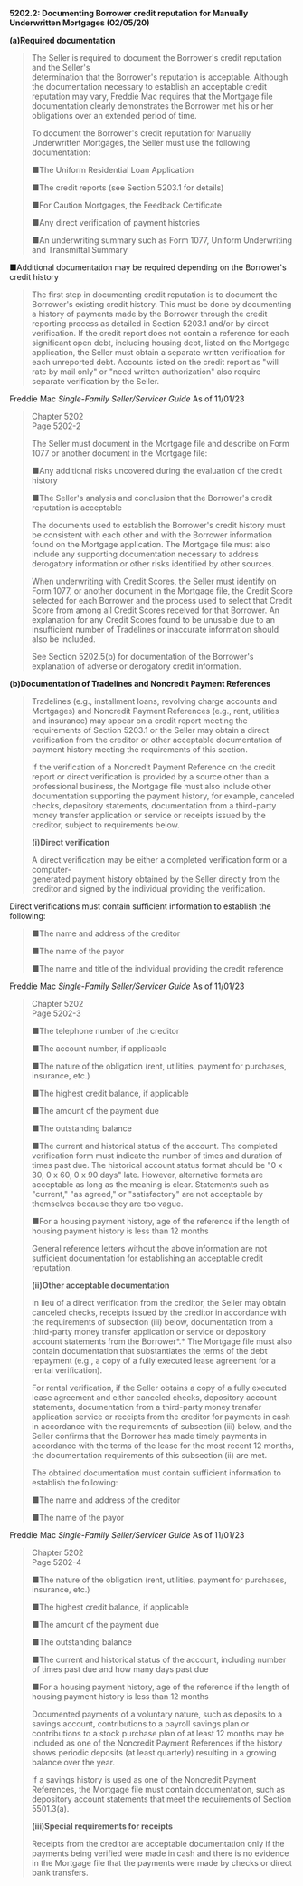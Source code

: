 **5202.2: Documenting Borrower credit reputation for Manually
Underwritten Mortgages (02/05/20)**

**(a)Required documentation**

> The Seller is required to document the Borrower's credit reputation
> and the Seller's\
> determination that the Borrower's reputation is acceptable. Although
> the documentation necessary to establish an acceptable credit
> reputation may vary, Freddie Mac requires that the Mortgage file
> documentation clearly demonstrates the Borrower met his or her
> obligations over an extended period of time.
>
> To document the Borrower's credit reputation for Manually Underwritten
> Mortgages, the Seller must use the following documentation:
>
> ■The Uniform Residential Loan Application
>
> ■The credit reports (see Section 5203.1 for details)
>
> ■For Caution Mortgages, the Feedback Certificate
>
> ■Any direct verification of payment histories
>
> ■An underwriting summary such as Form 1077, Uniform Underwriting and
> Transmittal Summary

■Additional documentation may be required depending on the Borrower's
credit history

> The first step in documenting credit reputation is to document the
> Borrower's existing credit history. This must be done by documenting a
> history of payments made by the Borrower through the credit reporting
> process as detailed in Section 5203.1 and/or by direct\
> verification. If the credit report does not contain a reference for
> each significant open debt, including housing debt, listed on the
> Mortgage application, the Seller must obtain a separate written
> verification for each unreported debt. Accounts listed on the credit
> report as "will rate by mail only" or "need written authorization"
> also require separate verification by the Seller.

Freddie Mac *Single-Family Seller/Servicer Guide* As of 11/01/23

> Chapter 5202\
> Page 5202-2
>
> The Seller must document in the Mortgage file and describe on Form
> 1077 or another document in the Mortgage file:
>
> ■Any additional risks uncovered during the evaluation of the credit
> history
>
> ■The Seller's analysis and conclusion that the Borrower's credit
> reputation is acceptable
>
> The documents used to establish the Borrower's credit history must be
> consistent with each other and with the Borrower information found on
> the Mortgage application. The Mortgage file must also include any
> supporting documentation necessary to address derogatory information
> or other risks identified by other sources.
>
> When underwriting with Credit Scores, the Seller must identify on Form
> 1077, or another document in the Mortgage file, the Credit Score
> selected for each Borrower and the process used to select that Credit
> Score from among all Credit Scores received for that Borrower. An
> explanation for any Credit Scores found to be unusable due to an
> insufficient number of Tradelines or inaccurate information should
> also be included.
>
> See Section 5202.5(b) for documentation of the Borrower's explanation
> of adverse or derogatory credit information.

**(b)Documentation of Tradelines and Noncredit Payment References**

> Tradelines (e.g., installment loans, revolving charge accounts and
> Mortgages) and Noncredit Payment References (e.g., rent, utilities and
> insurance) may appear on a credit report meeting the requirements of
> Section 5203.1 or the Seller may obtain a direct verification from the
> creditor or other acceptable documentation of payment history meeting
> the requirements of this section.
>
> If the verification of a Noncredit Payment Reference on the credit
> report or direct verification is provided by a source other than a
> professional business, the Mortgage file must also include other
> documentation supporting the payment history, for example, canceled
> checks, depository statements, documentation from a third-party money
> transfer application or service or receipts issued by the creditor,
> subject to requirements below.
>
> **(i)Direct verification**
>
> A direct verification may be either a completed verification form or a
> computer-\
> generated payment history obtained by the Seller directly from the
> creditor and signed by the individual providing the verification.

Direct verifications must contain sufficient information to establish
the following:

> ■The name and address of the creditor
>
> ■The name of the payor
>
> ■The name and title of the individual providing the credit reference

Freddie Mac *Single-Family Seller/Servicer Guide* As of 11/01/23

> Chapter 5202\
> Page 5202-3
>
> ■The telephone number of the creditor
>
> ■The account number, if applicable
>
> ■The nature of the obligation (rent, utilities, payment for purchases,
> insurance, etc.)
>
> ■The highest credit balance, if applicable
>
> ■The amount of the payment due
>
> ■The outstanding balance
>
> ■The current and historical status of the account. The completed
> verification form must indicate the number of times and duration of
> times past due. The historical account status format should be "0 x
> 30, 0 x 60, 0 x 90 days" late. However, alternative formats are
> acceptable as long as the meaning is clear. Statements such as
> "current," "as agreed," or "satisfactory" are not acceptable by
> themselves because they are too vague.
>
> ■For a housing payment history, age of the reference if the length of
> housing payment history is less than 12 months
>
> General reference letters without the above information are not
> sufficient documentation for establishing an acceptable credit
> reputation.
>
> **(ii)Other acceptable documentation**
>
> In lieu of a direct verification from the creditor, the Seller may
> obtain canceled checks, receipts issued by the creditor in accordance
> with the requirements of subsection (iii) below, documentation from a
> third-party money transfer application or service or depository
> account statements from the Borrower*.* The Mortgage file must also
> contain documentation that substantiates the terms of the debt
> repayment (e.g., a copy of a fully executed lease agreement for a
> rental verification).
>
> For rental verification, if the Seller obtains a copy of a fully
> executed lease agreement and either canceled checks, depository
> account statements, documentation from a third-party money transfer
> application service or receipts from the creditor for payments in cash
> in accordance with the requirements of subsection (iii) below, and the
> Seller confirms that the Borrower has made timely payments in
> accordance with the terms of the lease for the most recent 12 months,
> the documentation requirements of this subsection (ii) are met.
>
> The obtained documentation must contain sufficient information to
> establish the following:
>
> ■The name and address of the creditor
>
> ■The name of the payor

Freddie Mac *Single-Family Seller/Servicer Guide* As of 11/01/23

> Chapter 5202\
> Page 5202-4
>
> ■The nature of the obligation (rent, utilities, payment for purchases,
> insurance, etc.)
>
> ■The highest credit balance, if applicable
>
> ■The amount of the payment due
>
> ■The outstanding balance
>
> ■The current and historical status of the account, including number of
> times past due and how many days past due
>
> ■For a housing payment history, age of the reference if the length of
> housing payment history is less than 12 months
>
> Documented payments of a voluntary nature, such as deposits to a
> savings account, contributions to a payroll savings plan or
> contributions to a stock purchase plan of at least 12 months may be
> included as one of the Noncredit Payment References if the history
> shows periodic deposits (at least quarterly) resulting in a growing
> balance over the year.
>
> If a savings history is used as one of the Noncredit Payment
> References, the Mortgage file must contain documentation, such as
> depository account statements that meet the requirements of Section
> 5501.3(a).
>
> **(iii)Special requirements for receipts**
>
> Receipts from the creditor are acceptable documentation only if the
> payments being verified were made in cash and there is no evidence in
> the Mortgage file that the payments were made by checks or direct bank
> transfers.